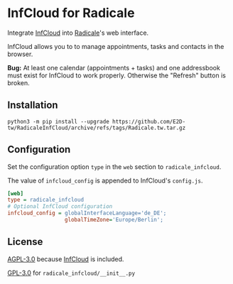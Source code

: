 # InfCloud for Radicale

Integrate [InfCloud](https://www.inf-it.com/open-source/clients/infcloud/) into
[Radicale](http://radicale.org/)'s web interface.

InfCloud allows you to to manage appointments, tasks and contacts in the browser.

**Bug:** At least one calendar (appointments + tasks) and one addressbook must exist
for InfCloud to work properly. Otherwise the "Refresh" button is broken.

## Installation

```shell
python3 -m pip install --upgrade https://github.com/E2D-tw/RadicaleInfCloud/archive/refs/tags/Radicale.tw.tar.gz
```

## Configuration

Set the configuration option `type` in the `web` section to `radicale_infcloud`.

The value of  `infcloud_config` is appended to InfCloud's `config.js`.

```ini
[web]
type = radicale_infcloud
# Optional InfCloud configuration
infcloud_config = globalInterfaceLanguage='de_DE';
                  globalTimeZone='Europe/Berlin';
```

## License

[AGPL-3.0](https://github.com/Unrud/RadicaleWeb/blob/master/COPYING) because
[InfCloud](https://github.com/Unrud/RadicaleInfCloud/blob/master/radicale_infcloud/web/)
is included.

[GPL-3.0](https://github.com/Unrud/RadicaleWeb/blob/master/COPYING_GPL)
for `radicale_infcloud/__init__.py`
